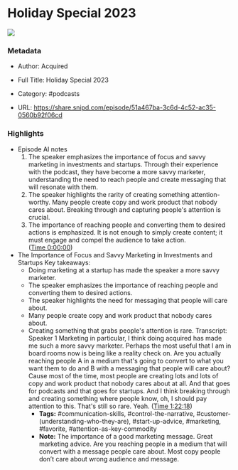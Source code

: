 # Holiday Special 2023

![](https://wsrv.nl/?url=https%3A%2F%2Fimages.transistor.fm%2Ffile%2Ftransistor%2Fimages%2Fshow%2F39109%2Ffull_1677599150-artwork.jpg&w=100&h=100)

### Metadata

- Author: Acquired
- Full Title: Holiday Special 2023
- Category: #podcasts



- URL: https://share.snipd.com/episode/51a467ba-3c6d-4c52-ac35-0560b92f06cd

### Highlights

- Episode AI notes
  1. The speaker emphasizes the importance of focus and savvy marketing in investments and startups. Through their experience with the podcast, they have become a more savvy marketer, understanding the need to reach people and create messaging that will resonate with them.
  2. The speaker highlights the rarity of creating something attention-worthy. Many people create copy and work product that nobody cares about. Breaking through and capturing people's attention is crucial.
  3. The importance of reaching people and converting them to desired actions is emphasized. It is not enough to simply create content; it must engage and compel the audience to take action. ([Time 0:00:00](https://share.snipd.com/episode-takeaways/a7613afd-3013-4491-bb88-e9f812d8c375))
- The Importance of Focus and Savvy Marketing in Investments and Startups
  Key takeaways:
  - Doing marketing at a startup has made the speaker a more savvy marketer.
  - The speaker emphasizes the importance of reaching people and converting them to desired actions.
  - The speaker highlights the need for messaging that people will care about.
  - Many people create copy and work product that nobody cares about.
  - Creating something that grabs people's attention is rare.
  Transcript:
  Speaker 1
  Marketing in particular, I think doing acquired has made me such a more savvy marketer. Perhaps the most useful that I am in board rooms now is being like a reality check on. Are you actually reaching people A in a medium that's going to convert to what you want them to do and B with a messaging that people will care about? Cause most of the time, most people are creating lots and lots of copy and work product that nobody cares about at all. And that goes for podcasts and that goes for startups. And I think breaking through and creating something where people know, oh, I should pay attention to this. That's still so rare. Yeah. ([Time 1:22:18](https://share.snipd.com/snip/bd390e78-8d65-46ee-a576-2059fe2616a7))
    - **Tags:** #communication-skills, #control-the-narrative, #customer-(understanding-who-they-are), #start-up-advice, #marketing, #favorite, #attention-as-key-commodity
    - **Note:** The importance of a good marketing message. Great marketing advice.
      Are you reaching people in a medium that will convert with a message people care about. Most copy people don’t care about wrong audience and message.
